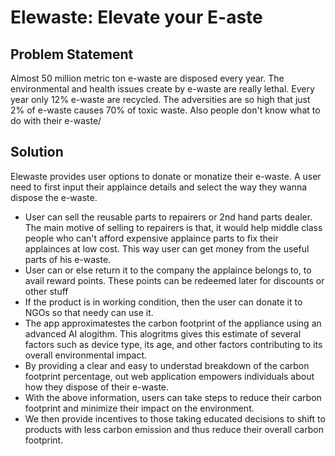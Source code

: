 # Elewaste: Elevate your E-aste

## Problem Statement
 Almost 50 million metric ton e-waste are disposed every year. The environmental and health issues create by e-waste are really lethal. Every year only 12% e-waste are recycled. The adversities are so high that just 2% of e-waste causes 70% of toxic waste. Also people don't know what to do with their e-waste/
 
 ## Solution
 Elewaste provides user options to donate or monatize their e-waste.
 A user need to first input their applaince details and select the way they wanna dispose the e-waste. 
 - User can sell the reusable parts to repairers or 2nd hand parts dealer. The main motive of selling to repairers is that, it would help middle class people who can't afford expensive applaince parts to fix their applainces at low cost. This way user can get money from the useful parts of his e-waste.
 - User can or else return it to the company the applaince belongs to, to avail reward points. These points can be redeemed later for discounts or other stuff
 - If the product is in working condition, then the user can donate it to NGOs so that needy can use it.
 - The app approximatestes the carbon footprint of the appliance using an advanced AI alogithm. This alogritms gives this estimate of several factors such as device type, its age, and other factors contributing to its overall environmental impact.
 - By providing a clear and easy to understad breakdown of the carbon footprint percentage, out  web application  empowers individuals about how they dispose of their e-waste.
 - With the above information, users can take steps to reduce their carbon footprint and minimize their impact on the environment.
 - We then provide incentives to those taking educated decisions to shift to products with less carbon emission and thus reduce their overall carbon footprint.
